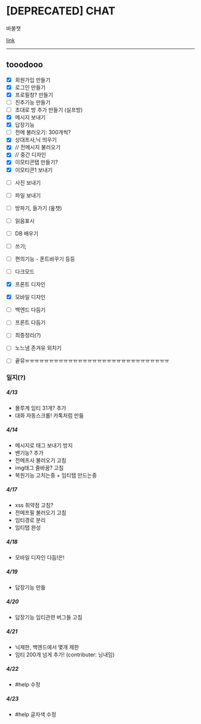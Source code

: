 # [DEPRECATED] CHAT

바불챗

[link](https://app.kiri.fun)

---

## tooodooo

* [x] 회원가입 만들기
* [x] 로그인 만들기
* [x] 프로필창? 만들기
* [ ] 친추기능 만들기
* [ ] 초대로 방 추가 만들기 (실프방)
* [x] 메시지 보내기
* [x] 답장기능
* [ ] 전메 불러오기: 300개씩?
* [x] 상대프사,닉 띄우기
* [x] // 전메시지 불러오기
* [x] // 중간 디자인
* [x] 이모티콘탭 만들기?
* [x] 이모티콘1 보내기
<!-- * [ ] 이모티콘2 보내기 -->
* [ ] 사진 보내기
* [ ] 파일 보내기
* [ ] 방파기, 들가기 (옾챗)
* [ ] 읽음표시
* [ ] DB 배우기
* [ ] 쓰기;
* [ ] 편의기능 - 폰트바꾸기 등등
* [ ] 다크모드
* [x] 프론트 디자인
* [x] 모바일 디자인
* [ ] 백엔드 다듬기
* [ ] 프론트 다듬기
* [ ] 최종정리(?)
* [ ] 노느냄 존겨유 외치기
* [ ] 끝뮤ㅠㅠㅠㅠㅠㅠㅠㅠㅠㅠㅠㅠㅠㅠㅠㅠㅠㅠㅠㅠㅠㅠㅠㅠㅠㅠㅠㅠㅠㅠ


### 일지(?)

##### 4/13

 - 몰루계 임티 31개? 추가
 - 대화 자동스크롤! 카톡처럼 만듦

##### 4/14

 - 메시지로 태그 보내기 방지
 - 밴기능? 추가
 - 전메프사 불러오기 고침
 - img태그 줄바꿈? 고침
 - 복원기능 고치는중 + 임티탭 만드는중

##### 4/17

 - xss 취약점 고침?
 - 전메프필 불러오기 고침
 - 임티경로 분리
 - 임티탭 완성

##### 4/18

 - 모바일 디자인 다듬!은!

##### 4/19

 - 답장기능 만듦

##### 4/20

 - 답장기능 임티관련 버그들 고침

##### 4/21

 - 닉제한, 백엔드에서 몇개 제한
 - 임티 200개 넘게 추가! (contributer: 닝내임)

##### 4/22

 - #help 수정

##### 4/23

 - #help 글자색 수정
